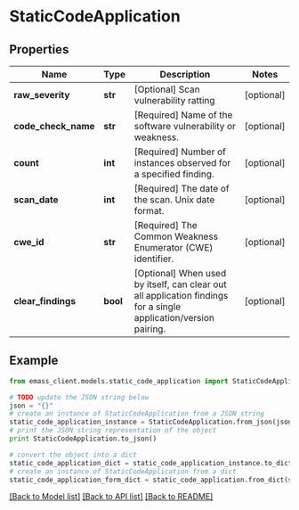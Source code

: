 # StaticCodeApplication


## Properties
Name | Type | Description | Notes
------------ | ------------- | ------------- | -------------
**raw_severity** | **str** | [Optional] Scan vulnerability ratting | [optional] 
**code_check_name** | **str** | [Required] Name of the software vulnerability or weakness. | [optional] 
**count** | **int** | [Required] Number of instances observed for a specified finding. | [optional] 
**scan_date** | **int** | [Required] The date of the scan. Unix date format. | [optional] 
**cwe_id** | **str** | [Required] The Common Weakness Enumerator (CWE) identifier. | [optional] 
**clear_findings** | **bool** | [Optional] When used by itself, can clear out all application findings for a single application/version pairing. | [optional] 

## Example

```python
from emass_client.models.static_code_application import StaticCodeApplication

# TODO update the JSON string below
json = "{}"
# create an instance of StaticCodeApplication from a JSON string
static_code_application_instance = StaticCodeApplication.from_json(json)
# print the JSON string representation of the object
print StaticCodeApplication.to_json()

# convert the object into a dict
static_code_application_dict = static_code_application_instance.to_dict()
# create an instance of StaticCodeApplication from a dict
static_code_application_form_dict = static_code_application.from_dict(static_code_application_dict)
```
[[Back to Model list]](../README.md#documentation-for-models) [[Back to API list]](../README.md#documentation-for-api-endpoints) [[Back to README]](../README.md)


